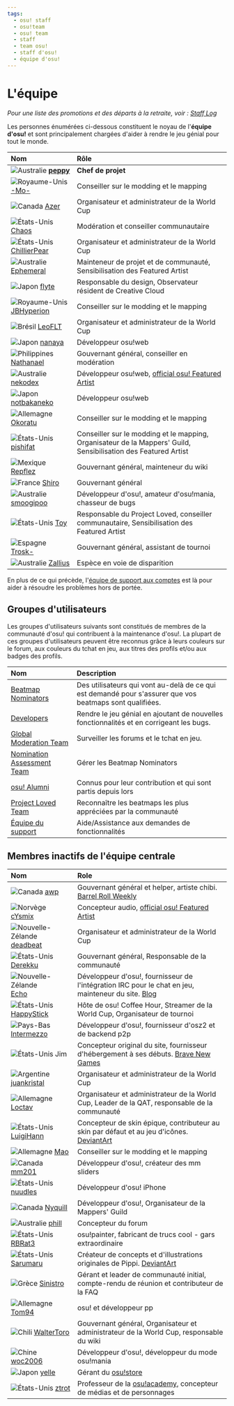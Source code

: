 ```yaml
---
tags:
  - osu! staff
  - osu!team
  - osu! team
  - staff
  - team osu!
  - staff d'osu!
  - équipe d'osu!
---
```


# L'équipe

*Pour une liste des promotions et des départs à la retraite, voir : [Staff Log](/wiki/Staff_Log)*

Les personnes énumérées ci-dessous constituent le noyau de l'**équipe d'osu!** et sont principalement chargées d'aider à rendre le jeu génial pour tout le monde.

| Nom | Rôle |
| :-- | :-- |
| ![][flag_AU] **[peppy](https://osu.ppy.sh/users/2)** | **Chef de projet** |
| ![][flag_GB] [-Mo-](https://osu.ppy.sh/users/2202163) | Conseiller sur le modding et le mapping |
| ![][flag_CA] [Azer](https://osu.ppy.sh/users/2155578) | Organisateur et administrateur de la World Cup |
| ![][flag_US] [Chaos](https://osu.ppy.sh/users/2628870) | Modération et conseiller communautaire |
| ![][flag_US] [ChillierPear](https://osu.ppy.sh/users/9501251) | Organisateur et administrateur de la World Cup |
| ![][flag_AU] [Ephemeral](https://osu.ppy.sh/users/102335) | Mainteneur de projet et de communauté, Sensibilisation des Featured Artist |
| ![][flag_JP] [flyte](https://osu.ppy.sh/users/3103765) | Responsable du design, Observateur résident de Creative Cloud |
| ![][flag_GB] [JBHyperion](https://osu.ppy.sh/users/4879508) | Conseiller sur le modding et le mapping |
| ![][flag_BR] [LeoFLT](https://osu.ppy.sh/users/3668779) | Organisateur et administrateur de la World Cup |
| ![][flag_JP] [nanaya](https://osu.ppy.sh/users/2387883) | Développeur osu!web |
| ![][flag_PH] [Nathanael](https://osu.ppy.sh/users/2295078) | Gouvernant général, conseiller en modération |
| ![][flag_AU] [nekodex](https://osu.ppy.sh/users/102) | Développeur osu!web, [official osu! Featured Artist](https://osu.ppy.sh/beatmaps/artists/1) |
| ![][flag_JP] [notbakaneko](https://osu.ppy.sh/users/10751776) | Développeur osu!web |
| ![][flag_DE] [Okoratu](https://osu.ppy.sh/users/1623405) | Conseiller sur le modding et le mapping |
| ![][flag_US] [pishifat](https://osu.ppy.sh/users/3178418) | Conseiller sur le modding et le mapping, Organisateur de la Mappers' Guild, Sensibilisation des Featured Artist |
| ![][flag_MX] [Repflez](https://osu.ppy.sh/users/201392) | Gouvernant général, mainteneur du wiki |
| ![][flag_FR] [Shiro](https://osu.ppy.sh/users/113005) | Gouvernant général |
| ![][flag_AU] [smoogipoo](https://osu.ppy.sh/users/1040328) | Développeur d'osu!, amateur d'osu!mania, chasseur de bugs |
| ![][flag_US] [Toy](https://osu.ppy.sh/users/2757689) | Responsable du Project Loved, conseiller communautaire, Sensibilisation des Featured Artist |
| ![][flag_ES] [Trosk-](https://osu.ppy.sh/users/3469385) | Gouvernant général, assistant de tournoi |
| ![][flag_AU] [Zallius](https://osu.ppy.sh/users/55) | Espèce en voie de disparition |

En plus de ce qui précède, l'[équipe de support aux comptes](Account_support_team) est là pour aider à résoudre les problèmes hors de portée.

## Groupes d'utilisateurs

Les groupes d'utilisateurs suivants sont constitués de membres de la communauté d'osu! qui contribuent à la maintenance d'osu!. La plupart de ces groupes d'utilisateurs peuvent être reconnus grâce à leurs couleurs sur le forum, aux couleurs du tchat en jeu, aux titres des profils et/ou aux badges des profils.

| Nom | Description |
| :-- | :-- |
| [Beatmap Nominators](Beatmap_Nominators) | Des utilisateurs qui vont au-delà de ce qui est demandé pour s'assurer que vos beatmaps sont qualifiées. |
| [Developers](Developers) | Rendre le jeu génial en ajoutant de nouvelles fonctionnalités et en corrigeant les bugs. |
| [Global Moderation Team](Global_Moderation_Team) | Surveiller les forums et le tchat en jeu. |
| [Nomination Assessment Team](Nomination_Assessment_Team) | Gérer les Beatmap Nominators |
| [osu! Alumni](osu!_Alumni) | Connus pour leur contribution et qui sont partis depuis lors |
| [Project Loved Team](Project_Loved_Team) | Reconnaître les beatmaps les plus appréciées par la communauté |
| [Équipe du support](Support_Team) | Aide/Assistance aux demandes de fonctionnalités |

## Membres inactifs de l'équipe centrale

| Nom | Role |
| :-- | :-- |
| ![][flag_CA] [awp](https://osu.ppy.sh/users/2650) | Gouvernant général et helper, artiste chibi. [Barrel Roll Weekly](http://brw.twinkfish.com/) |
| ![][flag_NO] [cYsmix](https://osu.ppy.sh/users/272870) | Concepteur audio, [official osu! Featured Artist](https://osu.ppy.sh/beatmaps/artists/2) |
| ![][flag_NZ] [deadbeat](https://osu.ppy.sh/users/128370) | Organisateur et administrateur de la World Cup |
| ![][flag_US] [Derekku](https://osu.ppy.sh/users/91341) | Gouvernant général, Responsable de la communauté |
| ![][flag_NZ] [Echo](https://osu.ppy.sh/users/431) | Développeur d'osu!, fournisseur de l'intégration IRC pour le chat en jeu, mainteneur du site. [Blog](http://blog.echo.sh/) |
| ![][flag_US] [HappyStick](https://osu.ppy.sh/users/256802) | Hôte de osu! Coffee Hour, Streamer de la World Cup, Organisateur de tournoi |
| ![][flag_NL] [Intermezzo](https://osu.ppy.sh/users/136842) | Développeur d'osu!, fournisseur d'osz2 et de backend p2p |
| ![][flag_US] Jim | Concepteur original du site, fournisseur d'hébergement à ses débuts. [Brave New Games](http://www.bravegamer.com/) |
| ![][flag_AR] [juankristal](https://osu.ppy.sh/users/443656) | Organisateur et administrateur de la World Cup |
| ![][flag_DE] [Loctav](https://osu.ppy.sh/users/71366) | Organisateur et administrateur de la World Cup, Leader de la QAT, responsable de la communauté |
| ![][flag_US] [LuigiHann](https://osu.ppy.sh/users/1079) | Concepteur de skin épique, contributeur au skin par défaut et au jeu d'icônes. [DeviantArt](https://luigihann.deviantart.com/) |
| ![][flag_DE] [Mao](https://osu.ppy.sh/users/2204515) | Conseiller sur le modding et le mapping |
| ![][flag_CA] [mm201](https://osu.ppy.sh/users/30655) | Développeur d'osu!, créateur des mm sliders |
| ![][flag_US] [nuudles](https://osu.ppy.sh/users/21312) | Développeur d'osu! iPhone |
| ![][flag_CA] [Nyquill](https://osu.ppy.sh/users/682935) | Développeur d'osu!, Organisateur de la Mappers' Guild |
| ![][flag_AU] [phill](https://osu.ppy.sh/users/53) | Concepteur du forum |
| ![][flag_US] [RBRat3](https://osu.ppy.sh/users/307202) | osu!painter, fabricant de trucs cool - gars extraordinaire |
| ![][flag_US] [Sarumaru](https://osu.ppy.sh/users/9427) | Créateur de concepts et d'illustrations originales de Pippi. [DeviantArt](https://sarumaru.deviantart.com/) |
| ![][flag_GR] [Sinistro](https://osu.ppy.sh/users/5530) | Gérant et leader de communauté initial, compte-rendu de réunion et contributeur de la FAQ |
| ![][flag_DE] [Tom94](https://osu.ppy.sh/users/1857058) | osu! et développeur pp |
| ![][flag_CL] [WalterToro](https://osu.ppy.sh/users/5281416) | Gouvernant général, Organisateur et administrateur de la World Cup, responsable du wiki |
| ![][flag_CN] [woc2006](https://osu.ppy.sh/users/1105845) | Développeur d'osu!, développeur du mode osu!mania |
| ![][flag_JP] [yelle](https://osu.ppy.sh/users/4916903) | Gérant du [osu!store](https://osu.ppy.sh/store/listing) |
| ![][flag_US] [ztrot](https://osu.ppy.sh/users/6347) | Professeur de la [osu!academy](/wiki/osu!academy), concepteur de médias et de personnages |

[flag_AR]: /wiki/shared/flag/AR.gif "Argentine"
[flag_AU]: /wiki/shared/flag/AU.gif "Australie"
[flag_BR]: /wiki/shared/flag/BR.gif "Brésil"
[flag_CA]: /wiki/shared/flag/CA.gif "Canada"
[flag_CL]: /wiki/shared/flag/CL.gif "Chili"
[flag_CN]: /wiki/shared/flag/CN.gif "Chine"
[flag_DE]: /wiki/shared/flag/DE.gif "Allemagne"
[flag_ES]: /wiki/shared/flag/ES.gif "Espagne"
[flag_FR]: /wiki/shared/flag/FR.gif "France"
[flag_GB]: /wiki/shared/flag/GB.gif "Royaume-Unis"
[flag_GR]: /wiki/shared/flag/GR.gif "Grèce"
[flag_JP]: /wiki/shared/flag/JP.gif "Japon"
[flag_MX]: /wiki/shared/flag/MX.gif "Mexique"
[flag_NL]: /wiki/shared/flag/NL.gif "Pays-Bas"
[flag_NO]: /wiki/shared/flag/NO.gif "Norvège"
[flag_NZ]: /wiki/shared/flag/NZ.gif "Nouvelle-Zélande"
[flag_PH]: /wiki/shared/flag/PH.gif "Philippines"
[flag_US]: /wiki/shared/flag/US.gif "États-Unis"
